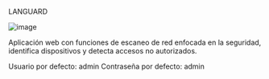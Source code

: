 LANGUARD

![image](https://github.com/user-attachments/assets/ccfb8364-edbd-457c-891c-6c8926a436a5)

Aplicación web con funciones de escaneo de red enfocada en la seguridad, identifica dispositivos y detecta accesos no autorizados.


Usuario por defecto: admin
Contraseña por defecto: admin
